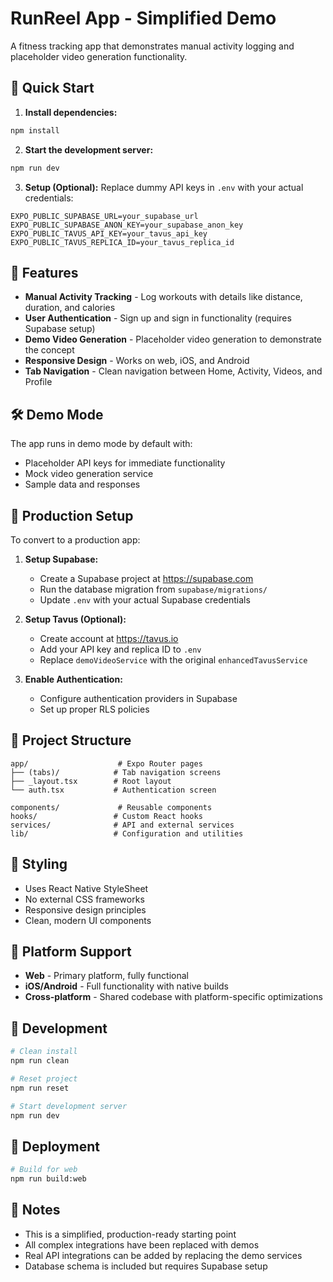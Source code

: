 # RunReel App - Simplified Demo

A fitness tracking app that demonstrates manual activity logging and placeholder video generation functionality.

## 🚀 Quick Start

1. **Install dependencies:**
```bash
npm install
```

2. **Start the development server:**
```bash
npm run dev
```

3. **Setup (Optional):** Replace dummy API keys in `.env` with your actual credentials:
```
EXPO_PUBLIC_SUPABASE_URL=your_supabase_url
EXPO_PUBLIC_SUPABASE_ANON_KEY=your_supabase_anon_key
EXPO_PUBLIC_TAVUS_API_KEY=your_tavus_api_key
EXPO_PUBLIC_TAVUS_REPLICA_ID=your_tavus_replica_id
```

## 📱 Features

- **Manual Activity Tracking** - Log workouts with details like distance, duration, and calories
- **User Authentication** - Sign up and sign in functionality (requires Supabase setup)
- **Demo Video Generation** - Placeholder video generation to demonstrate the concept
- **Responsive Design** - Works on web, iOS, and Android
- **Tab Navigation** - Clean navigation between Home, Activity, Videos, and Profile

## 🛠 Demo Mode

The app runs in demo mode by default with:
- Placeholder API keys for immediate functionality
- Mock video generation service
- Sample data and responses

## 🔧 Production Setup

To convert to a production app:

1. **Setup Supabase:**
   - Create a Supabase project at https://supabase.com
   - Run the database migration from `supabase/migrations/`
   - Update `.env` with your actual Supabase credentials

2. **Setup Tavus (Optional):**
   - Create account at https://tavus.io
   - Add your API key and replica ID to `.env`
   - Replace `demoVideoService` with the original `enhancedTavusService`

3. **Enable Authentication:**
   - Configure authentication providers in Supabase
   - Set up proper RLS policies

## 📁 Project Structure

```
app/                    # Expo Router pages
├── (tabs)/            # Tab navigation screens
├── _layout.tsx        # Root layout
└── auth.tsx           # Authentication screen

components/             # Reusable components
hooks/                 # Custom React hooks
services/              # API and external services
lib/                   # Configuration and utilities
```

## 🎨 Styling

- Uses React Native StyleSheet
- No external CSS frameworks
- Responsive design principles
- Clean, modern UI components

## 📱 Platform Support

- **Web** - Primary platform, fully functional
- **iOS/Android** - Full functionality with native builds
- **Cross-platform** - Shared codebase with platform-specific optimizations

## 🔄 Development

```bash
# Clean install
npm run clean

# Reset project
npm run reset

# Start development server
npm run dev
```

## 🚀 Deployment

```bash
# Build for web
npm run build:web
```

## 📝 Notes

- This is a simplified, production-ready starting point
- All complex integrations have been replaced with demos
- Real API integrations can be added by replacing the demo services
- Database schema is included but requires Supabase setup